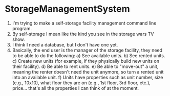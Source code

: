 # StorageManagementSystem
1. I'm trying to make a self-storage facility management command line program.
2. By self-storage I mean like the kind you see in the storage wars TV show.
3. I think I need a database, but I don't have one yet.
4. Basically, the end user is the manager of the storage facility, they need to be able to do the following: 
a) See available units. 
b) See rented units. 
c) Create new units (for example, if they physically build new units on their facility).
d) Be able to rent units.
e) Be able to "move-out" a unit, meaning the renter doesn't need the unit anymore, so turn a rented unit into an available unit.
f) Units have properties such as unit number, size (e.g., 10x10), what floor they are on (e.g., 1st floor, 3rd floor, etc.), price... that's all the properties I can think of at the moment.



